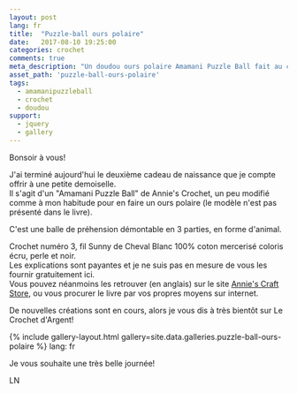 ```yaml
---
layout: post
lang: fr
title:  "Puzzle-ball ours polaire"
date:   2017-08-10 19:25:00
categories: crochet
comments: true
meta_description: "Un doudou ours polaire Amamani Puzzle Ball fait au crochet, modèle Annie's Craft store"
asset_path: 'puzzle-ball-ours-polaire'
tags:
  - amamanipuzzleball
  - crochet 
  - doudou 
support:
  - jquery
  - gallery
---
```


Bonsoir à vous!

J'ai terminé aujourd'hui le deuxième cadeau de naissance que je compte offrir à une petite demoiselle.  
Il s'agit d'un "Amamani Puzzle Ball" de Annie's Crochet, un peu modifié comme à mon habitude pour en faire un ours polaire (le modèle n'est pas présenté dans le livre).

C'est une balle de préhension démontable en 3 parties, en forme d'animal.

Crochet numéro 3, fil Sunny de Cheval Blanc 100% coton mercerisé coloris écru, perle et noir.  
Les explications sont payantes et je ne suis pas en mesure de vous les fournir gratuitement ici.  
Vous pouvez néanmoins les retrouver (en anglais) sur le site [Annie's Craft Store](https://www.anniescatalog.com/detail.html?prod_id=113005&source=rvlry), ou vous procurer le livre par vos propres moyens sur internet.

De nouvelles créations sont en cours, alors je vous dis à très bientôt sur Le Crochet d'Argent!

{% include gallery-layout.html gallery=site.data.galleries.puzzle-ball-ours-polaire %}
lang: fr

Je vous souhaite une très belle journée!

LN
